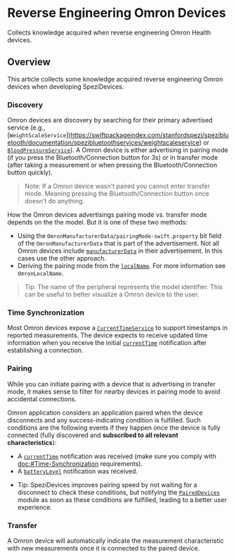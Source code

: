 # Reverse Engineering Omron Devices

Collects knowledge acquired when reverse engineering Omron Health devices.

<!--
#
# This source file is part of the Stanford SpeziDevices open source project
#
# SPDX-FileCopyrightText: 2024 Stanford University and the project authors (see CONTRIBUTORS.md)
#
# SPDX-License-Identifier: MIT
#
-->

## Overview

This article collects some knowledge acquired reverse engineering Omron devices when developing SpeziDevices.

### Discovery

Omron devices are discovery by searching for their primary advertised service (e.g.,
[`WeightScaleService`])https://swiftpackageindex.com/stanfordspezi/spezibluetooth/documentation/spezibluetoothservices/weightscaleservice) or
[`BloodPressureService`](https://swiftpackageindex.com/stanfordspezi/spezibluetooth/documentation/spezibluetoothservices/bloodpressureservice)).
A Omron device is either advertising in pairing mode (if you press the Bluetooth/Connection button for 3s) or in transfer mode
(after taking a measurement or when pressing the Bluetooth/Connection button quickly).

> Note: If a Omron device wasn't paired you cannot enter transfer mode. Meaning pressing the Bluetooth/Connection button once doesn't do anything.

How the Omron devices advertisings pairing mode vs. transfer mode depends on the the model. But it is one of these two methods:
* Using the ``OmronManufacturerData/pairingMode-swift.property`` bit field of the ``OmronManufacturerData`` that is part of the advertisement.
    Not all Omron devices include [`manufacturerData`](https://swiftpackageindex.com/stanfordspezi/spezibluetooth/documentation/spezibluetooth/advertisementdata/manufacturerdata)
    in their advertisement. In this cases use the other approach. 
* Deriving the pairing mode from the [`localName`](https://swiftpackageindex.com/stanfordspezi/spezibluetooth/documentation/spezibluetooth/advertisementdata/localname).
    For more information see ``OmronLocalName``.

> Tip: The name of the peripheral represents the model identifier. This can be useful to better visualize a Omron device to the user.

### Time Synchronization

Most Omron devices expose a [`CurrentTimeService`](https://swiftpackageindex.com/stanfordspezi/spezibluetooth/documentation/spezibluetoothservices/currenttimeservice)
to support timestamps in reported measurements.
The device expects to receive updated time information when you receive the initial [`currentTime`](https://swiftpackageindex.com/stanfordspezi/spezibluetooth/documentation/spezibluetoothservices/currenttimeservice/currenttime)
notification after establishing a connection.

### Pairing

While you can initiate pairing with a device that is advertising in transfer mode, it makes sense to filter for nearby devices in pairing mode
to avoid accidental connections.

Omron application considers an application paired when the device disconnects and any success-indicating condition is fulfilled.
Such conditions are the following events if they happen once the device is fully connected (fully discovered and **subscribed to all relevant characteristics**):
* A [`currentTime`](https://swiftpackageindex.com/stanfordspezi/spezibluetooth/documentation/spezibluetoothservices/currenttimeservice/currenttime) notification was received
    (make sure you comply with <doc:#Time-Synchronization> requirements).
* A [`batteryLevel`](https://swiftpackageindex.com/stanfordspezi/spezibluetooth/2.0.2/documentation/spezibluetoothservices/batteryservice/batterylevel) notification was received.

- Tip: SpeziDevices improves pairing speed by not waiting for a disconnect to check these conditions, but notifying the [`PairedDevices`](https://swiftpackageindex.com/stanfordspezi/spezidevices/documentation/spezidevices/paireddevices)
module as soon as these conditions are fulfilled, leading to a better user experience.

### Transfer

A Omron device will automatically indicate the measurement characteristic with new measurements once it is connected to the paired device.
